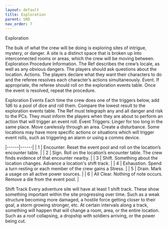 ```yaml
---
layout: default
title: Exploration
parent: SRD
nav_order: 7
---
```


Exploration

The bulk of what the crew will be doing is exploring sites of intrigue, mystery, or danger. A site is a distinct space that is broken up into interconnected rooms or areas, which the crew will be moving between. 
Exploration Procedure
Information. The Ref describes the crew’s locale, as well as any obvious dangers. The players should ask questions about the location.
Actions. The players declare what they want their characters to do and the referee resolves each character’s actions simultaneously. 
Event. If appropriate, the referee should roll on the exploration events table. Once the event is resolved, repeat the procedure.

Exploration Events
Each time the crew does one of the triggers below, add 1d6 to a pool of dice and roll them. Compare the lowest result to the exploration events table.
The Ref must telegraph any and all danger and risk to the PCs. They must inform the players when they are about to perform an action that will trigger an event roll.
Event Triggers:
Linger for too long in the same place.
Move carelessly through an area.
Create a disturbance.
Some locations may have more specific actions or situations which will trigger event rolls, such as triggering an alarm or using a comms device.

|------|------|
| 1  | Encounter. Reset the event pool and roll on the location’s encounter table. |
| 2  | Sign. Roll on the location’s encounter table. The crew finds evidence of that encounter nearby. |
| 3  | Shift. Something about the location changes. Advance a location's shift track. |
| 4  | Exhaustion. Spend a turn resting or each member of the crew gains a Stress. |
| 5  | Drain. Mark a usage on all active power sources. |
| 6  | All Clear. Nothing of note occurs. Remove a die from the event pool. |

Shift Track
Every adventure site will have at least 1 shift track. These show something important within the site progressing over time. Such as a weak structure becoming more damaged, a hostile force getting closer to their goal, a storm growing stronger, etc. 
At certain intervals along a track, something will happen that will change a room, area, or the entire location. Such as a roof collapsing, a dropship with soldiers arriving, or the power being cut. 
